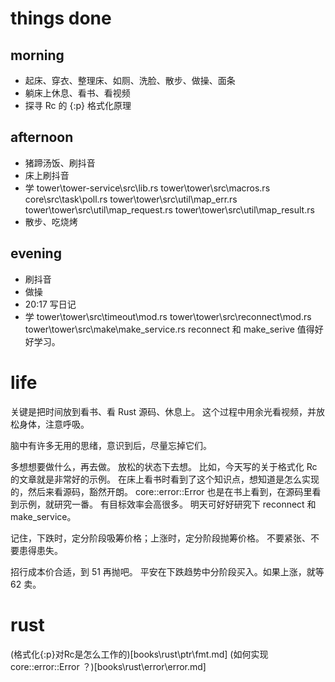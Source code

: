 # things done
## morning
* 起床、穿衣、整理床、如厕、洗脸、散步、做操、面条
* 躺床上休息、看书、看视频
* 探寻 Rc 的 {:p} 格式化原理
## afternoon
* 猪蹄汤饭、刷抖音
* 床上刷抖音
* 学 tower\tower-service\src\lib.rs
     tower\tower\src\macros.rs
     core\src\task\poll.rs
     tower\tower\src\util\map_err.rs
     tower\tower\src\util\map_request.rs
     tower\tower\src\util\map_result.rs
* 散步、吃烧烤
## evening
* 刷抖音
* 做操
* 20:17 写日记
* 学 tower\tower\src\timeout\mod.rs
     tower\tower\src\reconnect\mod.rs
     tower\tower\src\make\make_service.rs
     reconnect 和 make_serive 值得好好学习。

# life
关键是把时间放到看书、看 Rust 源码、休息上。
这个过程中用余光看视频，并放松身体，注意呼吸。

脑中有许多无用的思绪，意识到后，尽量忘掉它们。

多想想要做什么，再去做。
放松的状态下去想。
比如，今天写的关于格式化 Rc 的文章就是非常好的示例。
在床上看书时看到了这个知识点，想知道是怎么实现的，然后来看源码，豁然开朗。
core::error::Error 也是在书上看到，在源码里看到示例，就研究一番。
有目标效率会高很多。
明天可好好研究下 reconnect 和 make_service。

记住，下跌时，定分阶段吸筹价格；上涨时，定分阶段抛筹价格。
不要紧张、不要患得患失。

招行成本价合适，到 51 再抛吧。
平安在下跌趋势中分阶段买入。如果上涨，就等 62 卖。

# rust
(格式化{:p}对Rc是怎么工作的)[books\rust\ptr\fmt.md]
(如何实现 core::error::Error ？)[books\rust\error\error.md]
